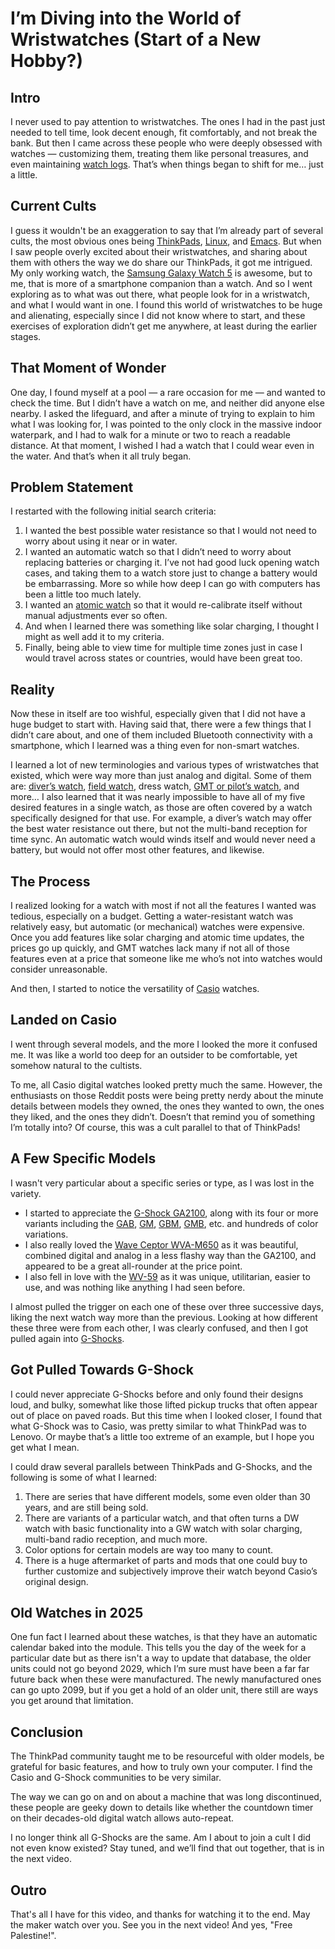 # I’m Diving into the World of Wristwatches (Start of a New Hobby?)

## Intro

I never used to pay attention to wristwatches. The ones I had in the past just needed to tell time, look decent enough, fit comfortably, and not break the bank. But then I came across these people who were deeply obsessed with watches — customizing them, treating them like personal treasures, and even maintaining [watch logs](https://kevquirk.com/watch-log). That’s when things began to shift for me… just a little.

## Current Cults

I guess it wouldn't be an exaggeration to say that I’m already part of several cults, the most obvious ones being [ThinkPads](https://www.lenovo.com/us/en/c/laptops/thinkpad), [Linux](https://linux.org), and [Emacs](https://www.gnu.org/software/emacs). But when I saw people overly excited about their wristwatches, and sharing about them with others the way we do share our ThinkPads, it got me intrigued. My only working watch, the [Samsung Galaxy Watch 5](https://www.samsung.com/levant/watches/galaxy-watch/galaxy-watch5-44mm-graphite-bluetooth-sm-r910nzaamea) is awesome, but to me, that is more of a smartphone companion than a watch. And so I went exploring as to what was out there, what people look for in a wristwatch, and what I would want in one. I found this world of wristwatches to be huge and alienating, especially since I did not know where to start, and these exercises of exploration didn’t get me anywhere, at least during the earlier stages.

## That Moment of Wonder

One day, I found myself at a pool — a rare occasion for me — and wanted to check the time. But I didn’t have a watch on me, and neither did anyone else nearby. I asked the lifeguard, and after a minute of trying to explain to him what I was looking for, I was pointed to the only clock in the massive indoor waterpark, and I had to walk for a minute or two to reach a readable distance. At that moment, I wished I had a watch that I could wear even in the water. And that’s when it all truly began.

## Problem Statement

I restarted with the following initial search criteria:

1. I wanted the best possible water resistance so that I would not need to worry about using it near or in water.
2. I wanted an automatic watch so that I didn’t need to worry about replacing batteries or charging it. I’ve not had good luck opening watch cases, and taking them to a watch store just to change a battery would be embarrassing. More so while how deep I can go with computers has been a little too much lately.
3. I wanted an [atomic watch](https://www.citizenwatch.com/us/en/collection/mens-atomic-timekeeping) so that it would re-calibrate itself without manual adjustments ever so often.
4. And when I learned there was something like solar charging, I thought I might as well add it to my criteria.
5. Finally, being able to view time for multiple time zones just in case I would travel across states or countries, would have been great too.

## Reality

Now these in itself are too wishful, especially given that I did not have a huge budget to start with. Having said that, there were a few things that I didn’t care about, and one of them included Bluetooth connectivity with a smartphone, which I learned was a thing even for non-smart watches.

I learned a lot of new terminologies and various types of wristwatches that existed, which were way more than just analog and digital. Some of them are: [diver’s watch](https://luminox.com/collections/dive-watches), [field watch](https://farer.com/collections/field), dress watch, [GMT or pilot’s watch](https://www.watchfinder.com/gmt-watches), and more… I also learned that it was nearly impossible to have all of my five desired features in a single watch, as those are often covered by a watch specifically designed for that use. For example, a diver’s watch may offer the best water resistance out there, but not the multi-band reception for time sync. An automatic watch would winds itself and would never need a battery, but would not offer most other features, and likewise.

## The Process

I realized looking for a watch with most if not all the features I wanted was tedious, especially on a budget. Getting a water-resistant watch was relatively easy, but automatic (or mechanical) watches were expensive. Once you add features like solar charging and atomic time updates, the prices go up quickly, and GMT watches lack many if not all of those features even at a price that someone like me who’s not into watches would consider unreasonable.

And then, I started to notice the versatility of [Casio](https://www.casio.com) watches. 

## Landed on Casio

I went through several models, and the more I looked the more it confused me. It was like a world too deep for an outsider to be comfortable, yet somehow natural to the cultists.

To me, all Casio digital watches looked pretty much the same. However, the enthusiasts on those Reddit posts were being pretty nerdy about the minute details between models they owned, the ones they wanted to own, the ones they liked, and the ones they didn’t. Doesn’t that remind you of something I’m totally into? Of course, this was a cult parallel to that of ThinkPads!

## A Few Specific Models

I wasn't very particular about a specific series or type, as I was lost in the variety.

- I started to appreciate the [G-Shock GA2100](https://gshock.casio.com/us/products/analog-digital/ga-2100), along with its four or more variants including the [GAB](https://gshock.casio.com/us/products/analog-digital/ga-b2100), [GM](https://gshock.casio.com/us/products/analog-digital/gm-2100), [GBM](https://gshock.casio.com/us/products/analog-digital/gbm-2100), [GMB](https://gshock.casio.com/us/products/type/full-metal/gm-b2100), etc. and hundreds of color variations.
- I also really loved the [Wave Ceptor WVA-M650](https://www.casio.com/europe/watches/casio/product.WVA-M650D-1A) as it was beautiful, combined digital and analog in a less flashy way than the GA2100, and appeared to be a great all-rounder at the price point.
- I also fell in love with the [WV-59](https://www.casio.com/europe/watches/casio/product.WV-59RD-1A) as it was unique, utilitarian, easier to use, and was nothing like anything I had seen before.

I almost pulled the trigger on each one of these over three successive days, liking the next watch way more than the previous. Looking at how different these three were from each other, I was clearly confused, and then I got pulled again into [G-Shocks](https://gshock.casio.com/us/products/analog-digital/ga-2100).

## Got Pulled Towards G-Shock

I could never appreciate G-Shocks before and only found their designs loud, and bulky, somewhat like those lifted pickup trucks that often appear out of place on paved roads. But this time when I looked closer, I found that what G-Shock was to Casio, was pretty similar to what ThinkPad was to Lenovo. Or maybe that’s a little too extreme of an example, but I hope you get what I mean.

I could draw several parallels between ThinkPads and G-Shocks, and the following is some of what I learned:

1. There are series that have different models, some even older than 30 years, and are still being sold.
2. There are variants of a particular watch, and that often turns a DW watch with basic functionality into a GW watch with solar charging, multi-band radio reception, and much more.
3. Color options for certain models are way too many to count.
4. There is a huge aftermarket of parts and mods that one could buy to further customize and subjectively improve their watch beyond Casio’s original design.

## Old Watches in 2025

One fun fact I learned about these watches, is that they have an automatic calendar baked into the module. This tells you the day of the week for a particular date but as there isn't a way to update that database, the older units could not go beyond 2029, which I’m sure must have been a far far future back when these were manufactured. The newly manufactured ones can go upto 2099, but if you get a hold of an older unit, there still are ways you get around that limitation.

## Conclusion

The ThinkPad community taught me to be resourceful with older models, be grateful for basic features, and how to truly own your computer. I find the Casio and G-Shock communities to be very similar.

The way we can go on and on about a machine that was long discontinued, these people are geeky down to details like whether the countdown timer on their decades-old digital watch allows auto-repeat.

I no longer think all G-Shocks are the same. Am I about to join a cult I did not even know existed? Stay tuned, and we’ll find that out together, that is in the next video.

## Outro

That's all I have for this video, and thanks for watching it to the end. May the maker watch over you. See you in the next video! And yes, "Free Palestine!".
